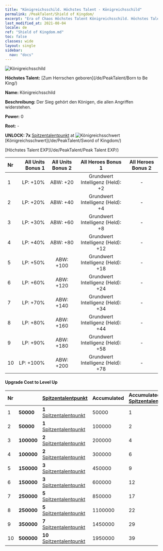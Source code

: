 ```yaml
---
title: "Königreichsschild. Höchstes Talent - Königreichsschild"
permalink: /PeakTalent/Shield of Kingdom/
excerpt: "Era of Chaos Höchstes Talent Königreichsschild. Höchstes Talent Königreichsschild. Königreichsschild"
last_modified_at: 2021-08-04
locale: de
ref: "Shield of Kingdom.md"
toc: false
classes: wide
layout: single
sidebar:
  nav: "docs"
---
```


  ![Königreichsschild](/images/pt/talent_4402.png)

  **Höchstes Talent:** [Zum Herrschen geboren](/de/PeakTalent/Born to Be King/)

  **Name:** Königreichsschild

  **Beschreibung:** Der Sieg gehört den Königen, die allen Angriffen widerstehen.

  **Power:** 0

  **Root:** -

  **UNLOCK: 7x** [Spitzentalentpunkt](/ItemsDE/con_934/) at ![Königreichsschwert](/images/pt/talent_4401.png) [Königreichsschwert](/de/PeakTalent/Sword of Kingdom/)

  [Höchstes Talent EXP](/de/PeakTalent/Peak Talent EXP/)

  | Nr | All Units Bonus 1 | All Units Bonus 2 | All Heroes Bonus 1 | All Heroes Bonus 2 |
  |:---|--------------:|:-------------:|:-------------:|:-------------:|
  | 1 | LP: +10% | ABW: +20 | Grundwert Intelligenz (Held): +2 | - |
  | 2 | LP: +20% | ABW: +40 | Grundwert Intelligenz (Held): +4 | - |
  | 3 | LP: +30% | ABW: +60 | Grundwert Intelligenz (Held): +8 | - |
  | 4 | LP: +40% | ABW: +80 | Grundwert Intelligenz (Held): +12 | - |
  | 5 | LP: +50% | ABW: +100 | Grundwert Intelligenz (Held): +18 | - |
  | 6 | LP: +60% | ABW: +120 | Grundwert Intelligenz (Held): +24 | - |
  | 7 | LP: +70% | ABW: +140 | Grundwert Intelligenz (Held): +34 | - |
  | 8 | LP: +80% | ABW: +160 | Grundwert Intelligenz (Held): +44 | - |
  | 9 | LP: +90% | ABW: +180 | Grundwert Intelligenz (Held): +58 | - |
  | 10 | LP: +100% | ABW: +200 | Grundwert Intelligenz (Held): +78 | - |


#### Upgrade Cost to Level Up

  | Nr | <i class="fas fa-coins"/> | [Spitzentalentpunkt](/ItemsDE/con_934/) | Accumulated <i class="fas fa-coins"/> | Accumulated [Spitzentalentpunkt](/ItemsDE/con_934/) |
  |:---|:--------------|:-------------|:-------------|:-------------|
  | 1 | **50000** | **1** [Spitzentalentpunkt](/ItemsDE/con_934/) | 50000 | 1 |
  | 2 | **50000** | **1** [Spitzentalentpunkt](/ItemsDE/con_934/) | 100000 | 2 |
  | 3 | **100000** | **2** [Spitzentalentpunkt](/ItemsDE/con_934/) | 200000 | 4 |
  | 4 | **100000** | **2** [Spitzentalentpunkt](/ItemsDE/con_934/) | 300000 | 6 |
  | 5 | **150000** | **3** [Spitzentalentpunkt](/ItemsDE/con_934/) | 450000 | 9 |
  | 6 | **150000** | **3** [Spitzentalentpunkt](/ItemsDE/con_934/) | 600000 | 12 |
  | 7 | **250000** | **5** [Spitzentalentpunkt](/ItemsDE/con_934/) | 850000 | 17 |
  | 8 | **250000** | **5** [Spitzentalentpunkt](/ItemsDE/con_934/) | 1100000 | 22 |
  | 9 | **350000** | **7** [Spitzentalentpunkt](/ItemsDE/con_934/) | 1450000 | 29 |
  | 10 | **500000** | **10** [Spitzentalentpunkt](/ItemsDE/con_934/) | 1950000 | 39 |
